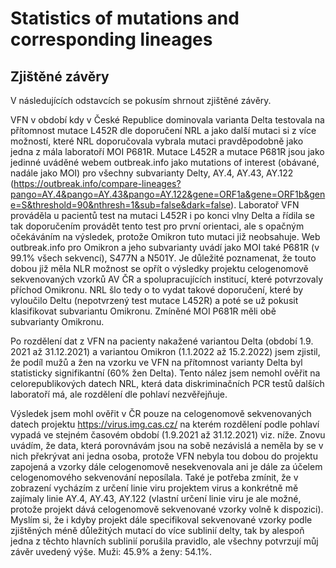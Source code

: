 # Statistics of mutations and corresponding lineages

## Zjištěné závěry

V následujících odstavcích se pokusím shrnout zjištěné závěry.

VFN v období kdy v České Republice dominovala varianta Delta testovala na přítomnost mutace L452R dle doporučení NRL a jako další mutaci si z více možností, které NRL doporučovala vybrala mutaci pravděpodobně jako jedna z mála laboratoří MOI P681R. Mutace L452R a mutace P681R jsou jako jedinné uváděné webem outbreak.info jako mutations of interest (obávané, nadále jako MOI) pro všechny subvarianty Delty, AY.4, AY.43, AY.122 (https://outbreak.info/compare-lineages?pango=AY.4&pango=AY.43&pango=AY.122&gene=ORF1a&gene=ORF1b&gene=S&threshold=90&nthresh=1&sub=false&dark=false). Laboratoř VFN prováděla u pacientů test na mutaci L452R i po konci vlny Delta a řídila se tak doporučením provádět tento test pro první orientaci, ale s opačným očekáváním na výsledek, protože Omikron tuto mutaci již neobsahuje. Web outbreak.info pro Omikron a jeho subvarianty uvádí jako MOI také P681R (v 99.1% všech sekvencí), S477N a N501Y. Je důležité poznamenat, že touto dobou již měla NLR možnost se opřít o výsledky projektu celogenomově sekvenovaných vzorků AV ČR a spolupracujících institucí, které potvrzovaly příchod Omikronu. NRL šlo tedy o to vydat takové doporučení, které by vyloučilo Deltu (nepotvrzený test mutace L452R) a poté se už pokusit klasifikovat subvariantu Omikronu. Zmíněné MOI P681R měli obě subvarianty Omikronu.

Po rozdělení dat z VFN na pacienty nakažené variantou Delta (období 1.9. 2021 až 31.12.2021) a variantou Omikron (1.1.2022 až 15.2.2022) jsem zjistil, že podíl mužů a žen na vzorku ve VFN na přítomnost varianty Delta byl statisticky signifikantní (60% žen Delta). Tento nález jsem nemohl ověřit na celorepublikových datech NRL, která data diskriminačních PCR testů dalších laboratoří má, ale rozdělení dle pohlaví nezvěřejňuje. 

Výsledek jsem mohl ověřit v ČR pouze na celogenomově sekvenovaných datech projektu https://virus.img.cas.cz/ na kterém rozdělení podle pohlaví vypadá ve stejném časovém období (1.9.2021 až 31.12.2021) viz. níže. Znovu uvádím, že data, která porovnávám jsou na sobě nezávislá a neměla by se v nich překrývat ani jedna osoba, protože VFN nebyla tou dobou do projektu zapojená a vzorky dále celogenomově nesekvenovala ani je dále za účelem celogenomového sekvenování neposílala. Také je potřeba zmínit, že v zobrazení vycházím z určení linie viru projektem virus a konkrétně mě zajímaly linie AY.4, AY.43, AY.122 (vlastní určení linie viru je ale možné, protože projekt dává celogenomově sekvenované vzorky volně k dispozici). Myslím si, že i kdyby projekt dále specifikoval sekvenované vzorky podle zjištěných méně důležitých mutací do více sublinií delty, tak by alespoň jedna z těchto hlavních sublinií porušila pravidlo, ale všechny potvrzují můj závěr uvedený výše. Muži: 45.9% a ženy: 54.1%.
